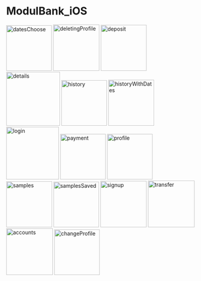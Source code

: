 # ModulBank_iOS

<img width="121" alt="datesChoose" src="https://user-images.githubusercontent.com/49562217/83407418-2126e400-a42a-11ea-9273-44e4447c4448.PNG">
<img width="123" alt="deletingProfile" src="https://user-images.githubusercontent.com/49562217/83407425-22581100-a42a-11ea-8aba-43e9f773476f.PNG">
<img width="122" alt="deposit" src="https://user-images.githubusercontent.com/49562217/83407427-22f0a780-a42a-11ea-9b4e-7b36776852b9.PNG">
<img width="143" alt="details" src="https://user-images.githubusercontent.com/49562217/83407431-22f0a780-a42a-11ea-92ef-19234c1ca925.PNG">
<img width="121" alt="history" src="https://user-images.githubusercontent.com/49562217/83407433-23893e00-a42a-11ea-9cb3-92fa5c650674.PNG">
<img width="122" alt="historyWithDates" src="https://user-images.githubusercontent.com/49562217/83407435-23893e00-a42a-11ea-85d6-4c6135f365f1.PNG">
<img width="140" alt="login" src="https://user-images.githubusercontent.com/49562217/83407436-2421d480-a42a-11ea-90a5-cb7616e8ac6f.PNG">
<img width="121" alt="payment" src="https://user-images.githubusercontent.com/49562217/83407438-2421d480-a42a-11ea-9552-3e50c7aa376f.PNG">
<img width="121" alt="profile" src="https://user-images.githubusercontent.com/49562217/83407439-2421d480-a42a-11ea-82c9-21b6d1571b34.PNG">
<img width="122" alt="samples" src="https://user-images.githubusercontent.com/49562217/83407442-24ba6b00-a42a-11ea-8559-9c68f46675ea.PNG">
<img width="121" alt="samplesSaved" src="https://user-images.githubusercontent.com/49562217/83407444-25530180-a42a-11ea-92d0-7e2da2339d9b.PNG">
<img width="123" alt="signup" src="https://user-images.githubusercontent.com/49562217/83407445-25eb9800-a42a-11ea-9505-0e62ead0872a.PNG">
<img width="124" alt="transfer" src="https://user-images.githubusercontent.com/49562217/83407446-26842e80-a42a-11ea-9630-cfb6b04824ca.PNG">
<img width="124" alt="accounts" src="https://user-images.githubusercontent.com/49562217/83407448-26842e80-a42a-11ea-8bfd-85ebd602cee7.PNG">
<img width="121" alt="changeProfile" src="https://user-images.githubusercontent.com/49562217/83407449-271cc500-a42a-11ea-89bb-9874c19a8980.PNG">
